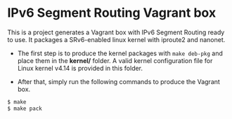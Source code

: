 # IPv6 Segment Routing Vagrant box

This is a project generates a Vagrant box with IPv6 Segment Routing ready to use.
It packages a SRv6-enabled linux kernel with iproute2 and nanonet.

- The first step is to produce the kernel packages with `make deb-pkg` and place them in the **kernel/** folder. A valid kernel configuration file for Linux kernel v4.14 is provided in this folder.

- After that, simply run the following commands to produce the Vagrant box.
```bash
$ make
$ make pack
```

